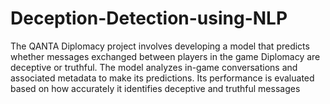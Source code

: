 # Deception-Detection-using-NLP
The QANTA Diplomacy project involves developing a model that predicts whether messages exchanged between players in the game Diplomacy are deceptive or truthful. The model analyzes in-game conversations and associated metadata to make its predictions. Its performance is evaluated based on how accurately it identifies deceptive and truthful messages
